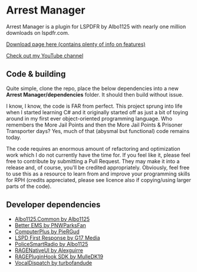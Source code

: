 # Arrest Manager
Arrest Manager is a plugin for LSPDFR by Albo1125 with nearly one million downloads on lspdfr.com. 

[Download page here (contains plenty of info on features)](https://www.lcpdfr.com/files/file/8107-arrest-manager-grab-peds-more-jail-points-prisoner-transport-more/)

[Check out my YouTube channel](https://www.youtube.com/channel/UCSDMQS6b2roa-dZ0vAyaVWg)

## Code & building
Quite simple, clone the repo, place the below dependencies into a new **Arrest Manager/dependencies** folder. It should then build without issue.

I know, I know, the code is FAR from perfect. 
This project sprung into life when I started learning C# and it originally started off as just a bit of toying around in my first ever object-oriented programming language.
Who remembers the More Jail Points and then the More Jail Points & Prisoner Transporter days? Yes, much of that (abysmal but functional) code remains today.

The code requires an enormous amount of refactoring and optimization work which I do not currently have the time for.
If you feel like it, please feel free to contribute by submitting a Pull Request. 
They may make it into a release and, of course, you'll be credited appropriately.
Obviously, feel free to use this as a resource to learn from and improve your programming skills for RPH (credits appreciated, please see licence also if copying/using larger parts of the code).

## Developer dependencies
* [Albo1125.Common by Albo1125](http://www.lcpdfr.com/files/file/10294-albo1125common/)
* [Better EMS by PNWParksFan](https://www.lcpdfr.com/files/file/11647-better-ems/)
* [ComputerPlus by PieRGud](https://github.com/PieRGud/ComputerPlus)
* [LSPD First Response by G17 Media](https://www.lcpdfr.com/files/file/7792-lspd-first-response/)
* [PoliceSmartRadio by Albo1125](https://www.lcpdfr.com/files/file/15354-police-smartradio-the-successor-to-police-radio/)
* [RAGENativeUI by Alexguirre](https://github.com/alexguirre/RAGENativeUI)
* [RAGEPluginHook SDK by MulleDK19](http://ragepluginhook.net/Downloads.aspx)
* [VocalDispatch by turbofandude](https://www.lcpdfr.com/files/file/10593-vocaldispatch/)
